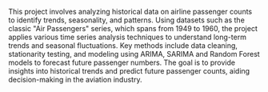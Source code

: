 This project involves analyzing historical data on airline passenger counts to identify trends, seasonality, and patterns. Using datasets such as the classic "Air Passengers" series, which spans from 1949 to 1960, the project applies various time series analysis techniques to understand long-term trends and seasonal fluctuations. Key methods include data cleaning, stationarity testing, and modeling using ARIMA, SARIMA and Random Forest models to forecast future passenger numbers. The goal is to provide insights into historical trends and predict future passenger counts, aiding decision-making in the aviation industry.
